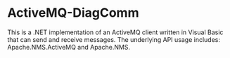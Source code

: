 # ActiveMQ-DiagComm
This is a .NET implementation of an ActiveMQ client written in Visual Basic that can send and receive messages. The underlying API usage includes: Apache.NMS.ActiveMQ and Apache.NMS.
